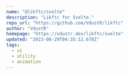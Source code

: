 ```yaml
---
name: "@likftc/svelte"
description: "Likftc for Svelte."
repo_url: "https://github.com/VdustR/likftc"
author: "VdustR"
homepage: "https://vdustr.dev/likftc/svelte"
updated: "2023-08-29T04:35:12.678Z"
tags: 
  - ui
  - utility
  - animation
---
```

